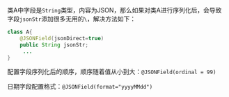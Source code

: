 

类A中字段是`String`类型，内容为JSON，那么如果对类A进行序列化后，会导致字段`jsonStr`添加很多无用的`\`，解决方法如下：

```java
class A{
    @JSONField(jsonDirect=true)
    public String jsonStr;
     ...
}
```

配置字段序列化后的顺序，顺序随着值从小到大：`@JSONField(ordinal = 99)`

日期字段配置格式：`@JSONField(format="yyyyMMdd")`

